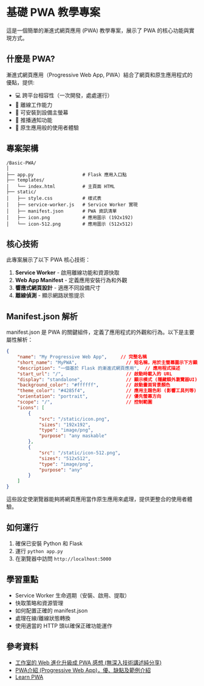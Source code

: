 # 基礎 PWA 教學專案

這是一個簡單的漸進式網頁應用 (PWA) 教學專案，展示了 PWA 的核心功能與實現方式。

## 什麼是 PWA?

漸進式網頁應用（Progressive Web App, PWA）結合了網頁和原生應用程式的優點，提供:

- 💻 跨平台相容性（一次開發，處處運行）
- 🔌 離線工作能力
- 📱 可安裝到設備主螢幕
- 📨 推播通知功能
- 🚀 原生應用般的使用者體驗

## 專案架構

```
/Basic-PWA/
│
├── app.py                  # Flask 應用入口點
├── templates/
│   └── index.html          # 主頁面 HTML
├── static/
│   ├── style.css           # 樣式表
│   ├── service-worker.js   # Service Worker 實現
│   ├── manifest.json       # PWA 資訊清單
│   ├── icon.png            # 應用圖示 (192x192)
│   └── icon-512.png        # 應用圖示 (512x512)
```

## 核心技術

此專案展示了以下 PWA 核心技術：

1. **Service Worker** - 啟用離線功能和資源快取
2. **Web App Manifest** - 定義應用安裝行為和外觀
3. **響應式網頁設計** - 適應不同設備尺寸
4. **離線偵測** - 顯示網路狀態提示

## Manifest.json 解析

manifest.json 是 PWA 的關鍵組件，定義了應用程式的外觀和行為。以下是主要屬性解析：

```json
{
    "name": "My Progressive Web App",     // 完整名稱
    "short_name": "MyPWA",                  // 短名稱，用於主螢幕圖示下方顯示
    "description": "一個基於 Flask 的漸進式網頁應用",  // 應用程式描述
    "start_url": "/",                       // 啟動時載入的 URL
    "display": "standalone",                // 顯示模式 (隱藏額外瀏覽器UI)
    "background_color": "#ffffff",          // 啟動畫面背景顏色
    "theme_color": "#4285f4",               // 應用主題色彩 (影響工具列等)
    "orientation": "portrait",              // 優先螢幕方向
    "scope": "/",                           // 控制範圍
    "icons": [
        {
            "src": "/static/icon.png",
            "sizes": "192x192",
            "type": "image/png",
            "purpose": "any maskable"
        },
        {
            "src": "/static/icon-512.png",
            "sizes": "512x512",
            "type": "image/png",
            "purpose": "any"
        }
    ]
}
```

這些設定使瀏覽器能夠將網頁應用當作原生應用來處理，提供更整合的使用者體驗。

## 如何運行

1. 確保已安裝 Python 和 Flask
2. 運行 `python app.py`
3. 在瀏覽器中訪問 `http://localhost:5000`

## 學習重點

- Service Worker 生命週期（安裝、啟用、提取）
- 快取策略和資源管理
- 如何配置正確的 manifest.json
- 處理在線/離線狀態轉換
- 使用適當的 HTTP 頭以確保正確功能運作

## 參考資料
- [工作室的 Web 進化升級成 PWA 感想 (無深入技術講述純分享)](https://medium.com/@zay800211/%E5%B7%A5%E4%BD%9C%E5%AE%A4%E7%9A%84-web-%E9%80%B2%E5%8C%96%E5%8D%87%E7%B4%9A%E6%88%90-pwa-%E6%84%9F%E6%83%B3-%E7%84%A1%E6%B7%B1%E5%85%A5%E6%8A%80%E8%A1%93%E8%AC%9B%E8%BF%B0%E7%B4%94%E5%88%86%E4%BA%AB-9327c47f8dd3)
- [PWA介紹 (Progressive Web App)，優、缺點及範例介紹](https://www.arshire.com/blog/pwa)
- [Learn PWA](https://web.dev/learn/pwa)